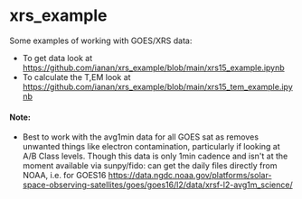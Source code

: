 # xrs_example
Some examples of working with GOES/XRS data:

- To get data look at https://github.com/ianan/xrs_example/blob/main/xrs15_example.ipynb
- To calculate the T,EM look at https://github.com/ianan/xrs_example/blob/main/xrs15_tem_example.ipynb

#### Note:
- Best to work with the avg1min data for all GOES sat as removes unwanted things like electron contamination, particularly if looking at A/B Class levels. Though this data is only 1min cadence and isn't at the moment available via sunpy/fido: can get the daily files directly from NOAA, i.e. for GOES16 https://data.ngdc.noaa.gov/platforms/solar-space-observing-satellites/goes/goes16/l2/data/xrsf-l2-avg1m_science/
